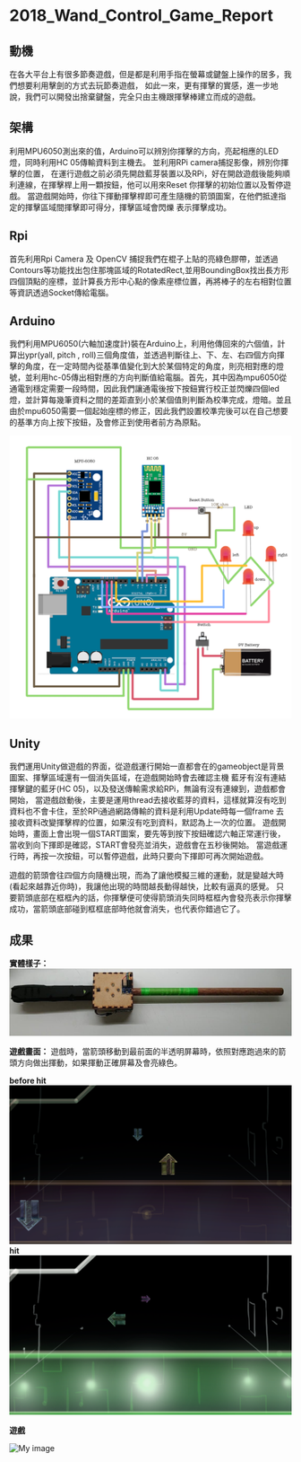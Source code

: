 2018_Wand_Control_Game_Report
=============================

**動機**
--------

在各大平台上有很多節奏遊戲，但是都是利用手指在螢幕或鍵盤上操作的居多，我們想要利用擊劍的方式去玩節奏遊戲，
如此一來，更有揮擊的實感，進一步地說，我們可以開發出捨棄鍵盤，完全只由主機跟揮擊棒建立而成的遊戲。

**架構**
--------
利用MPU6050測出來的值，Arduino可以辨別你揮擊的方向，亮起相應的LED燈，同時利用HC 05傳輸資料到主機去。
並利用RPi camera捕捉影像，辨別你揮擊的位置，
在運行遊戲之前必須先開啟藍芽裝置以及RPi，好在開啟遊戲後能夠順利連線，在揮擊桿上用一顆按鈕，他可以用來Reset
你揮擊的初始位置以及暫停遊戲。
當遊戲開始時，你往下揮動揮擊桿即可產生隨機的箭頭圖案，在他們抵達指定的揮擊區域間揮擊即可得分，揮擊區域會閃爍
表示揮擊成功。


**Rpi**
-------
首先利用Rpi Camera 及 OpenCV 捕捉我們在棍子上貼的亮綠色膠帶，並透過Contours等功能找出包住那塊區域的RotatedRect,並用BoundingBox找出長方形四個頂點的座標，並計算長方形中心點的像素座標位置，再將棒子的左右相對位置等資訊透過Socket傳給電腦。


**Arduino**
-----------
我們利用MPU6050(六軸加速度計)裝在Arduino上，利用他傳回來的六個值，計算出ypr(yall, pitch , roll)三個角度值，並透過判斷往上、下、左、右四個方向揮擊的角度，在一定時間內從基準值變化到大於某個特定的角度，則亮相對應的燈號，並利用hc-05傳出相對應的方向判斷值給電腦。首先，其中因為mpu6050從通電到穩定需要一段時間，因此我們讓通電後按下按鈕實行校正並閃爍四個led燈，並計算每幾筆資料之間的差距直到小於某個值則判斷為校準完成，燈暗。並且由於mpu6050需要一個起始座標的修正，因此我們設置校準完後可以在自己想要的基準方向上按下按鈕，及會修正到使用者前方為原點。

![My image](https://github.com/NTUEE-ESLab/2018Fall_Wand_Control_Game/blob/master/pictures/arduino_circuit.png)

**Unity**
---------
我們運用Unity做遊戲的界面，從遊戲運行開始一直都會在的gameobject是背景圖案、揮擊區域還有一個消失區域，在遊戲開始時會去確認主機
藍牙有沒有連結揮擊鍵的藍牙(HC 05)，以及發送傳輸需求給RPi，無論有沒有連線到，遊戲都會開始，
當遊戲啟動後，主要是運用thread去接收藍芽的資料，這樣就算沒有吃到資料也不會卡住，至於RPi通過網路傳輸的資料是利用Update時每一個frame
去接收資料改變揮擊桿的位置，如果沒有吃到資料，默認為上一次的位置。
遊戲開始時，畫面上會出現一個START圖案，要先等到按下按鈕確認六軸正常運行後，當收到向下揮即是確認，START會發亮並消失，遊戲會在五秒後開始。
當遊戲運行時，再按一次按鈕，可以暫停遊戲，此時只要向下揮即可再次開始遊戲。	

遊戲的箭頭會往四個方向隨機出現，而為了讓他模擬三維的運動，就是變越大時(看起來越靠近你時)，我讓他出現的時間越長動得越快，比較有逼真的感覺。
只要箭頭底部在框框內的話，你揮擊便可使得箭頭消失同時框框內會發亮表示你揮擊成功，當箭頭底部碰到框框底部時他就會消失，也代表你錯過它了。


**成果**
--------
**實體樣子：**
![My image](https://github.com/NTUEE-ESLab/2018Fall_Wand_Control_Game/blob/master/pictures/wand2.jpg)

**遊戲畫面：**
遊戲時，當箭頭移動到最前面的半透明屏幕時，依照對應跑過來的箭頭方向做出揮動，如果揮動正確屏幕及會亮綠色。

**before hit**                                        
![My image](https://github.com/NTUEE-ESLab/2018Fall_Wand_Control_Game/blob/master/pictures/game0.png)
**hit**
![My image](https://github.com/NTUEE-ESLab/2018Fall_Wand_Control_Game/blob/master/pictures/game2.png)

**遊戲**

![My image](https://youtu.be/XJUOW5JWXaA)
